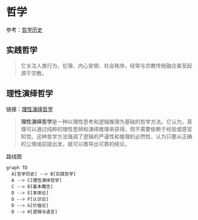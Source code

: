 # 哲学
参考：[哲学历史](哲学历史)

## 实践哲学
> 它关注人类行为、伦理、内心安顿、社会秩序，经常与宗教传统融合甚至起源于宗教。

## 理性演绎哲学
链接：[理性演绎哲学](理性演绎哲学/五个基本概念)
> **理性演绎哲学**是一种以理性思考和逻辑推理为基础的哲学方法。它认为，真理可以通过纯粹的理性思辨和演绎推理来获得，而不需要依赖于经验或感官知觉。这种哲学方法强调了逻辑的严谨性和推理的必然性，认为只要从正确的公理或前提出发，就可以推导出可靠的结论。﻿

路线图
```mermaid
graph TD
  A[哲学历史] --> B[实践哲学]
  A --> C[理性演绎哲学]
  C --> D[基本概念]
  D --> E[本体论]
  D --> F[认识论]
  D --> G[价值论]
  D --> H[逻辑与语言]
```
